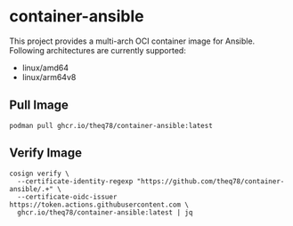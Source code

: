 # container-ansible
This project provides a multi-arch OCI container image for Ansible.
Following architectures are currently supported:
- linux/amd64
- linux/arm64v8

## Pull Image
```
podman pull ghcr.io/theq78/container-ansible:latest
```

## Verify Image
```
cosign verify \
  --certificate-identity-regexp "https://github.com/theq78/container-ansible/.+" \
  --certificate-oidc-issuer https://token.actions.githubusercontent.com \
  ghcr.io/theq78/container-ansible:latest | jq
```
